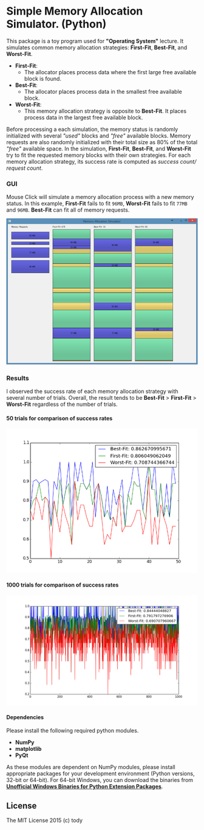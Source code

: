 
Simple Memory Allocation Simulator. (Python)
====

This package is a toy program used for **"Operating System"** lecture.
It simulates common memory allocation strategies: **First-Fit**, **Best-Fit**, and **Worst-Fit**.

* **First-Fit**:
    - The allocator places process data where the first large free available block is found.
* **Best-Fit**:
    - The allocator places process data in the smallest free available block.
* **Worst-Fit**:
    - This memory allocation strategy is opposite to **Best-Fit**. It places process data in the largest free available block.

Before processing a each simulation, the memory status is randomly initialized with several *"used"* blocks and *"free"* available blocks.
Memory requests are also randomly initialized with their total size as 80% of the total *"free"* available space.
In the simulation, **First-Fit**, **Best-Fit**, and **Worst-Fit** try to fit the requested memory blocks with their own strategies.
For each memory allocation strategy, its success rate is computed as *success count/ request count*.

### GUI
Mouse Click will simulate a memory allocation process with a new memory status.
In this example, **First-Fit** fails to fit `96MB`, **Worst-Fit** fails to fit `77MB` and `96MB`.
**Best-Fit** can fit all of memory requests.

![GUI](results/GUI.png)

### Results

I observed the success rate of each memory allocation strategy with several number of trials.
Overall, the result tends to be **Best-Fit** > **First-Fit** > **Worst-Fit** regardless of the number of trials.

#### 50 trials for comparison of success rates
![Comparison](results/Comparison_50.png)


#### 1000 trials for comparison of success rates
![Comparison](results/Comparison_1000.png)


#### Dependencies
Please install the following required python modules.

* **NumPy**
* **matplotlib**
* **PyQt**

As these modules are dependent on NumPy modules, please install appropriate packages for your development environment (Python versions, 32-bit or 64-bit).
For 64-bit Windows, you can download the binaries from [**Unofficial Windows Binaries for Python Extension Packages**](http://www.lfd.uci.edu/~gohlke/pythonlibs/).

## License

The MIT License 2015 (c) tody
